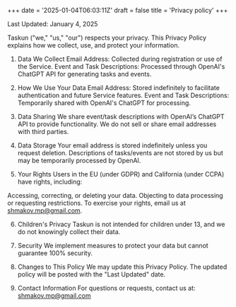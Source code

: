 +++
date = '2025-01-04T06:03:11Z'
draft = false
title = 'Privacy policy'
+++

Last Updated: January 4, 2025

Taskun ("we," "us," "our") respects your privacy. This Privacy Policy explains how we collect, use, and protect your information.

1. Data We Collect
Email Address: Collected during registration or use of the Service.
Event and Task Descriptions: Processed through OpenAI's ChatGPT API for generating tasks and events.
2. How We Use Your Data
Email Address: Stored indefinitely to facilitate authentication and future Service features.
Event and Task Descriptions: Temporarily shared with OpenAI's ChatGPT for processing.
3. Data Sharing
We share event/task descriptions with OpenAI’s ChatGPT API to provide functionality. We do not sell or share email addresses with third parties.

4. Data Storage
Your email address is stored indefinitely unless you request deletion. Descriptions of tasks/events are not stored by us but may be temporarily processed by OpenAI.

5. Your Rights
Users in the EU (under GDPR) and California (under CCPA) have rights, including:

Accessing, correcting, or deleting your data.
Objecting to data processing or requesting restrictions.
To exercise your rights, email us at shmakov.mp@gmail.com.

6. Children's Privacy
Taskun is not intended for children under 13, and we do not knowingly collect their data.

7. Security
We implement measures to protect your data but cannot guarantee 100% security.

8. Changes to This Policy
We may update this Privacy Policy. The updated policy will be posted with the "Last Updated" date.

9. Contact Information
For questions or requests, contact us at: shmakov.mp@gmail.com